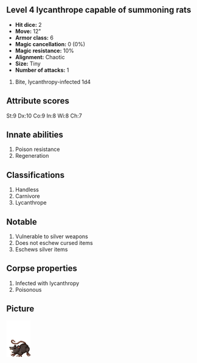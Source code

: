 ## Level 4 lycanthrope capable of summoning rats
- **Hit dice:** 2
- **Move:** 12"
- **Armor class:** 6
- **Magic cancellation:** 0 (0%)
- **Magic resistance:** 10%
- **Alignment:** Chaotic
- **Size:** Tiny
- **Number of attacks:** 1
1. Bite, lycanthropy-infected 1d4
## Attribute scores
St:9 Dx:10 Co:9 In:8 Wi:8 Ch:7
## Innate abilities
1. Poison resistance
2. Regeneration
## Classifications
1. Handless
2. Carnivore
3. Lycanthrope
## Notable
1. Vulnerable to silver weapons
2. Does not eschew cursed items
3. Eschews silver items
## Corpse properties
1. Infected with lycanthropy
2. Poisonous
## Picture
![Wererat](https://github.com/hyvanmielenpelit/GnollHackTileSet/blob/main/Monsters/wererat/wererat.png)
